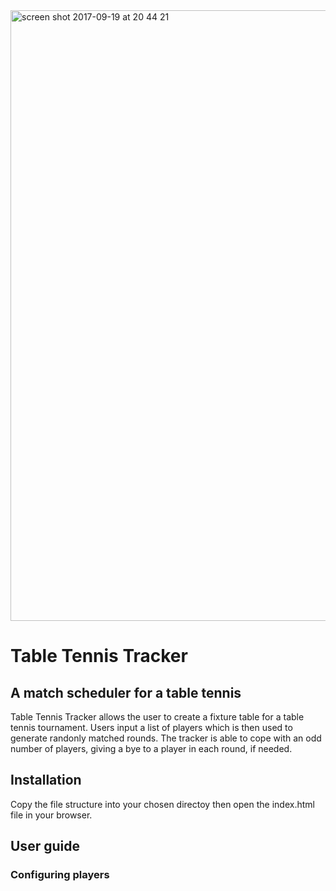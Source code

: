 
<img width="977" alt="screen shot 2017-09-19 at 20 44 21" src="https://user-images.githubusercontent.com/24626768/30612167-9e85b5c4-9d7b-11e7-9d6e-d36698c8380e.png">

# Table Tennis Tracker

## A match scheduler for a table tennis

Table Tennis Tracker allows the user to create a fixture table for a table tennis tournament.  Users input a list of players which is then used to generate randonly matched rounds.  The tracker is able to cope with an odd number of players, giving a bye to a player in each round, if needed.

## Installation

Copy the file structure into your chosen directoy then open the index.html file in your browser.

## User guide

### Configuring players

